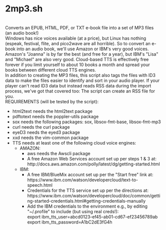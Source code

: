 <h1>2mp3.sh</h1>
<br />Converts an EPUB, HTML, PDF, or TXT e-book file into a set of MP3 files (an audio book!)
<br />Windows has nice voices available (at a price), but Linux has nothing (espeak, festival, flite, and pico2wave are all horrible). So to convert an e-book into an audio book, we'll use Amazon or IBM's very good voices. Amazon's "Joanna" is by far the best (and free for a year), but IBM's "Lisa" and "Michael" are also very good. Cloud-based TTS is effectively free forever if you limit yourself to about 10 books a month and spread your books between different cloud TTS engines.
<br />In addition to creating the MP3 files, this script also tags the files with ID3 data to make the files easier to identify and sort in your audio player. If your player can't read ID3 data but instead reads RSS data during the import process, we've got that covered too: The script can create an RSS file for you.
<br />REQUIREMENTS (will be tested by the script):
<ul>
<li>html2text needs the html2text package
<li>pdftotext needs the poppler-utils package
<li>sox needs the following packages: sox, libsox-fmt-base, libsox-fmt-mp3
<li>curl needs the curl package
<li>eyeD3 needs the eyed3 package
<li>xxd needs the vim-common package
<li>TTS needs at least one of the following cloud voice engines:
	<ul>
	<li>AMAZON:
		<ul>
		<li>aws needs the Awscli package 
		<li>A free Amazon Web Services account set up per steps 1 & 3 at: 
		<br />http://docs.aws.amazon.com/polly/latest/dg/getting-started.html
		</ul>
	<li>IBM:
		<ul>
		<li>A free IBM/BlueMix account set up per the "Start free" link at:
		<br />https://www.ibm.com/watson/developercloud/text-to-speech.html
		<li>Credentials for the TTS service set up per the directions at:
		<br />https://www.ibm.com/watson/developercloud/doc/common/getting-started-credentials.html#getting-credentials-manually
		<li>Add the IBM credentials to the environment e.g., by editing "~/.profile" to include (but using real creds!):
		<br />export ibm_tts_user=abcd0123-ef45-ab01-cd67-ef23456789ab
		<br />export ibm_tts_password=A1bC2dE3fG4h
		</ul>
	</ul>
</ul>
